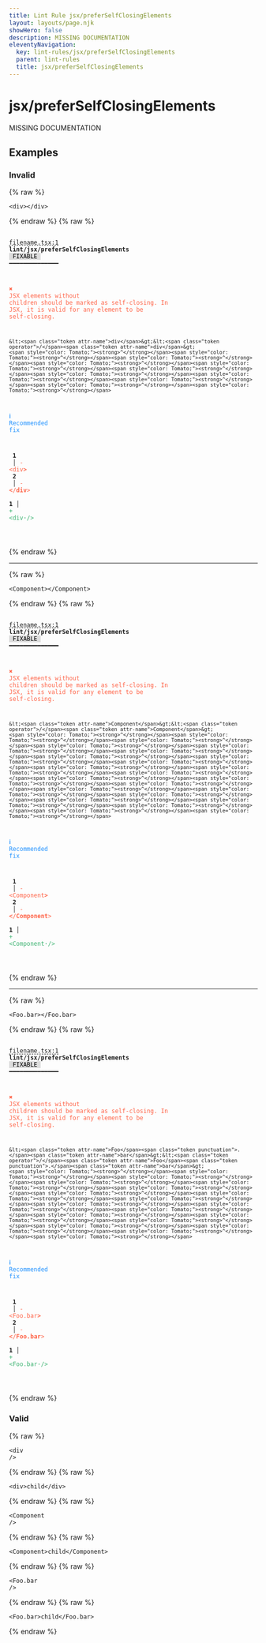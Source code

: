 ```yaml
---
title: Lint Rule jsx/preferSelfClosingElements
layout: layouts/page.njk
showHero: false
description: MISSING DOCUMENTATION
eleventyNavigation:
  key: lint-rules/jsx/preferSelfClosingElements
  parent: lint-rules
  title: jsx/preferSelfClosingElements
---
```


# jsx/preferSelfClosingElements

MISSING DOCUMENTATION

<!-- EVERYTHING BELOW IS AUTOGENERATED. SEE SCRIPTS FOLDER FOR UPDATE SCRIPTS hash(e62d315926e810fa1de4724103ca1b5ab09f612e) -->

## Examples
### Invalid
{% raw %}<pre class="language-text"><code class="language-text">&lt;<span class="token attr-name">div</span>&gt;&lt;<span class="token operator">/</span><span class="token attr-name">div</span>&gt;</code></pre>{% endraw %}
{% raw %}<pre class="language-text"><code class="language-text">
 <span style="text-decoration-style: dashed; text-decoration-line: underline;">filename.tsx:1</span> <strong>lint/jsx/preferSelfClosingElements</strong> <span style="color: #000; background-color: #ddd;"> FIXABLE </span> ━━━━━━━━━━━━━━

  <strong><span style="color: Tomato;">✖ </span></strong><span style="color: Tomato;">JSX elements without children should be marked as self-closing. In</span>
    <span style="color: Tomato;">JSX, it is valid for any element to be self-closing.</span>

    &lt;<span class="token attr-name">div</span>&gt;&lt;<span class="token operator">/</span><span class="token attr-name">div</span>&gt;
    <span style="color: Tomato;"><strong>^</strong></span><span style="color: Tomato;"><strong>^</strong></span><span style="color: Tomato;"><strong>^</strong></span><span style="color: Tomato;"><strong>^</strong></span><span style="color: Tomato;"><strong>^</strong></span><span style="color: Tomato;"><strong>^</strong></span><span style="color: Tomato;"><strong>^</strong></span><span style="color: Tomato;"><strong>^</strong></span><span style="color: Tomato;"><strong>^</strong></span><span style="color: Tomato;"><strong>^</strong></span><span style="color: Tomato;"><strong>^</strong></span>

  <strong><span style="color: DodgerBlue;">ℹ </span></strong><span style="color: DodgerBlue;">Recommended fix</span>

  <strong>  </strong><strong>1</strong><strong> </strong><strong> </strong><strong> │ </strong><span style="color: Tomato;">-</span> <span style="color: Tomato;">&lt;div</span><span style="color: Tomato;"><strong>&gt;</strong></span>
  <strong>  </strong><strong>2</strong><strong> </strong><strong> </strong><strong> │ </strong><span style="color: Tomato;">-</span> <span style="color: Tomato;"><strong>&lt;</strong></span><span style="color: Tomato;">/</span><span style="color: Tomato;"><strong>div</strong></span><span style="color: Tomato;">&gt;</span>
  <strong>  </strong><strong> </strong><strong> </strong><strong>1</strong><strong> │ </strong><span style="color: MediumSeaGreen;">+</span> <span style="color: MediumSeaGreen;">&lt;div</span><span style="color: MediumSeaGreen;"><strong><span style="opacity: 0.8;">&middot;</span></strong></span><span style="color: MediumSeaGreen;">/&gt;</span>

</code></pre>{% endraw %}

---------------

{% raw %}<pre class="language-text"><code class="language-text">&lt;<span class="token attr-name">Component</span>&gt;&lt;<span class="token operator">/</span><span class="token attr-name">Component</span>&gt;</code></pre>{% endraw %}
{% raw %}<pre class="language-text"><code class="language-text">
 <span style="text-decoration-style: dashed; text-decoration-line: underline;">filename.tsx:1</span> <strong>lint/jsx/preferSelfClosingElements</strong> <span style="color: #000; background-color: #ddd;"> FIXABLE </span> ━━━━━━━━━━━━━━

  <strong><span style="color: Tomato;">✖ </span></strong><span style="color: Tomato;">JSX elements without children should be marked as self-closing. In</span>
    <span style="color: Tomato;">JSX, it is valid for any element to be self-closing.</span>

    &lt;<span class="token attr-name">Component</span>&gt;&lt;<span class="token operator">/</span><span class="token attr-name">Component</span>&gt;
    <span style="color: Tomato;"><strong>^</strong></span><span style="color: Tomato;"><strong>^</strong></span><span style="color: Tomato;"><strong>^</strong></span><span style="color: Tomato;"><strong>^</strong></span><span style="color: Tomato;"><strong>^</strong></span><span style="color: Tomato;"><strong>^</strong></span><span style="color: Tomato;"><strong>^</strong></span><span style="color: Tomato;"><strong>^</strong></span><span style="color: Tomato;"><strong>^</strong></span><span style="color: Tomato;"><strong>^</strong></span><span style="color: Tomato;"><strong>^</strong></span><span style="color: Tomato;"><strong>^</strong></span><span style="color: Tomato;"><strong>^</strong></span><span style="color: Tomato;"><strong>^</strong></span><span style="color: Tomato;"><strong>^</strong></span><span style="color: Tomato;"><strong>^</strong></span><span style="color: Tomato;"><strong>^</strong></span><span style="color: Tomato;"><strong>^</strong></span><span style="color: Tomato;"><strong>^</strong></span><span style="color: Tomato;"><strong>^</strong></span><span style="color: Tomato;"><strong>^</strong></span><span style="color: Tomato;"><strong>^</strong></span><span style="color: Tomato;"><strong>^</strong></span>

  <strong><span style="color: DodgerBlue;">ℹ </span></strong><span style="color: DodgerBlue;">Recommended fix</span>

  <strong>  </strong><strong>1</strong><strong> </strong><strong> </strong><strong> │ </strong><span style="color: Tomato;">-</span> <span style="color: Tomato;">&lt;Component</span><span style="color: Tomato;"><strong>&gt;</strong></span>
  <strong>  </strong><strong>2</strong><strong> </strong><strong> </strong><strong> │ </strong><span style="color: Tomato;">-</span> <span style="color: Tomato;"><strong>&lt;</strong></span><span style="color: Tomato;">/</span><span style="color: Tomato;"><strong>Component</strong></span><span style="color: Tomato;">&gt;</span>
  <strong>  </strong><strong> </strong><strong> </strong><strong>1</strong><strong> │ </strong><span style="color: MediumSeaGreen;">+</span> <span style="color: MediumSeaGreen;">&lt;Component</span><span style="color: MediumSeaGreen;"><strong><span style="opacity: 0.8;">&middot;</span></strong></span><span style="color: MediumSeaGreen;">/&gt;</span>

</code></pre>{% endraw %}

---------------

{% raw %}<pre class="language-text"><code class="language-text">&lt;<span class="token attr-name">Foo</span><span class="token punctuation">.</span><span class="token attr-name">bar</span>&gt;&lt;<span class="token operator">/</span><span class="token attr-name">Foo</span><span class="token punctuation">.</span><span class="token attr-name">bar</span>&gt;</code></pre>{% endraw %}
{% raw %}<pre class="language-text"><code class="language-text">
 <span style="text-decoration-style: dashed; text-decoration-line: underline;">filename.tsx:1</span> <strong>lint/jsx/preferSelfClosingElements</strong> <span style="color: #000; background-color: #ddd;"> FIXABLE </span> ━━━━━━━━━━━━━━

  <strong><span style="color: Tomato;">✖ </span></strong><span style="color: Tomato;">JSX elements without children should be marked as self-closing. In</span>
    <span style="color: Tomato;">JSX, it is valid for any element to be self-closing.</span>

    &lt;<span class="token attr-name">Foo</span><span class="token punctuation">.</span><span class="token attr-name">bar</span>&gt;&lt;<span class="token operator">/</span><span class="token attr-name">Foo</span><span class="token punctuation">.</span><span class="token attr-name">bar</span>&gt;
    <span style="color: Tomato;"><strong>^</strong></span><span style="color: Tomato;"><strong>^</strong></span><span style="color: Tomato;"><strong>^</strong></span><span style="color: Tomato;"><strong>^</strong></span><span style="color: Tomato;"><strong>^</strong></span><span style="color: Tomato;"><strong>^</strong></span><span style="color: Tomato;"><strong>^</strong></span><span style="color: Tomato;"><strong>^</strong></span><span style="color: Tomato;"><strong>^</strong></span><span style="color: Tomato;"><strong>^</strong></span><span style="color: Tomato;"><strong>^</strong></span><span style="color: Tomato;"><strong>^</strong></span><span style="color: Tomato;"><strong>^</strong></span><span style="color: Tomato;"><strong>^</strong></span><span style="color: Tomato;"><strong>^</strong></span><span style="color: Tomato;"><strong>^</strong></span><span style="color: Tomato;"><strong>^</strong></span><span style="color: Tomato;"><strong>^</strong></span><span style="color: Tomato;"><strong>^</strong></span>

  <strong><span style="color: DodgerBlue;">ℹ </span></strong><span style="color: DodgerBlue;">Recommended fix</span>

  <strong>  </strong><strong>1</strong><strong> </strong><strong> </strong><strong> │ </strong><span style="color: Tomato;">-</span> <span style="color: Tomato;">&lt;Foo.bar</span><span style="color: Tomato;"><strong>&gt;</strong></span>
  <strong>  </strong><strong>2</strong><strong> </strong><strong> </strong><strong> │ </strong><span style="color: Tomato;">-</span> <span style="color: Tomato;"><strong>&lt;</strong></span><span style="color: Tomato;">/</span><span style="color: Tomato;"><strong>Foo.bar</strong></span><span style="color: Tomato;">&gt;</span>
  <strong>  </strong><strong> </strong><strong> </strong><strong>1</strong><strong> │ </strong><span style="color: MediumSeaGreen;">+</span> <span style="color: MediumSeaGreen;">&lt;Foo.bar</span><span style="color: MediumSeaGreen;"><strong><span style="opacity: 0.8;">&middot;</span></strong></span><span style="color: MediumSeaGreen;">/&gt;</span>

</code></pre>{% endraw %}
### Valid
{% raw %}<pre class="language-text"><code class="language-text">&lt;<span class="token attr-name">div</span> <span class="token operator">/</span>&gt;</code></pre>{% endraw %}
{% raw %}<pre class="language-text"><code class="language-text">&lt;<span class="token attr-name">div</span>&gt;child&lt;<span class="token operator">/</span><span class="token attr-name">div</span>&gt;</code></pre>{% endraw %}
{% raw %}<pre class="language-text"><code class="language-text">&lt;<span class="token attr-name">Component</span> <span class="token operator">/</span>&gt;</code></pre>{% endraw %}
{% raw %}<pre class="language-text"><code class="language-text">&lt;<span class="token attr-name">Component</span>&gt;child&lt;<span class="token operator">/</span><span class="token attr-name">Component</span>&gt;</code></pre>{% endraw %}
{% raw %}<pre class="language-text"><code class="language-text">&lt;<span class="token attr-name">Foo</span><span class="token punctuation">.</span><span class="token attr-name">bar</span> <span class="token operator">/</span>&gt;</code></pre>{% endraw %}
{% raw %}<pre class="language-text"><code class="language-text">&lt;<span class="token attr-name">Foo</span><span class="token punctuation">.</span><span class="token attr-name">bar</span>&gt;child&lt;<span class="token operator">/</span><span class="token attr-name">Foo</span><span class="token punctuation">.</span><span class="token attr-name">bar</span>&gt;</code></pre>{% endraw %}

